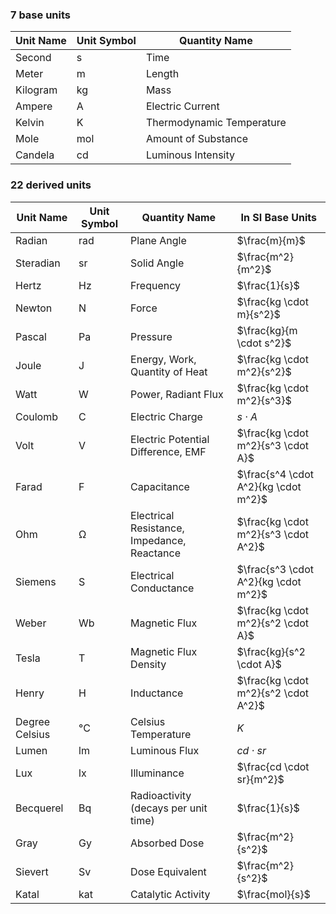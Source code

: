 ### 7 base units
| Unit Name   | Unit Symbol | Quantity Name      |
|-------------|-------------|--------------------|
| Second      | s           | Time               |
| Meter       | m           | Length             |
| Kilogram    | kg          | Mass               |
| Ampere      | A           | Electric Current   |
| Kelvin      | K           | Thermodynamic Temperature |
| Mole        | mol         | Amount of Substance|
| Candela     | cd          | Luminous Intensity |

### 22 derived units
| Unit Name              | Unit Symbol | Quantity Name                | In SI Base Units                         |
|------------------------|-------------|------------------------------|------------------------------------------|
| Radian                 | rad         | Plane Angle                  | $\frac{m}{m}$                            |
| Steradian              | sr          | Solid Angle                  | $\frac{m^2}{m^2}$                        |
| Hertz                  | Hz          | Frequency                    | $\frac{1}{s}$                            |
| Newton                 | N           | Force                        | $\frac{kg \cdot m}{s^2}$                 |
| Pascal                 | Pa          | Pressure                     | $\frac{kg}{m \cdot s^2}$                 |
| Joule                  | J           | Energy, Work, Quantity of Heat| $\frac{kg \cdot m^2}{s^2}$              |
| Watt                   | W           | Power, Radiant Flux          | $\frac{kg \cdot m^2}{s^3}$               |
| Coulomb                | C           | Electric Charge              | $s \cdot A$                              |
| Volt                   | V           | Electric Potential Difference, EMF | $\frac{kg \cdot m^2}{s^3 \cdot A}$ |
| Farad                  | F           | Capacitance                  | $\frac{s^4 \cdot A^2}{kg \cdot m^2}$     |
| Ohm                    | Ω           | Electrical Resistance, Impedance, Reactance | $\frac{kg \cdot m^2}{s^3 \cdot A^2}$ |
| Siemens                | S           | Electrical Conductance       | $\frac{s^3 \cdot A^2}{kg \cdot m^2}$     |
| Weber                  | Wb          | Magnetic Flux                | $\frac{kg \cdot m^2}{s^2 \cdot A}$       |
| Tesla                  | T           | Magnetic Flux Density        | $\frac{kg}{s^2 \cdot A}$                 |
| Henry                  | H           | Inductance                   | $\frac{kg \cdot m^2}{s^2 \cdot A^2}$     |
| Degree Celsius         | °C          | Celsius Temperature          | $K$                                      |
| Lumen                  | lm          | Luminous Flux                | $cd \cdot sr$                            |
| Lux                    | lx          | Illuminance                  | $\frac{cd \cdot sr}{m^2}$                |
| Becquerel              | Bq          | Radioactivity (decays per unit time) | $\frac{1}{s}$                    |
| Gray                   | Gy          | Absorbed Dose                | $\frac{m^2}{s^2}$                        |
| Sievert                | Sv          | Dose Equivalent              | $\frac{m^2}{s^2}$                        |
| Katal                  | kat         | Catalytic Activity           | $\frac{mol}{s}$                          |
